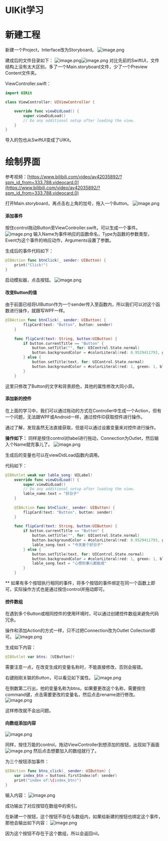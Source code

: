 # UIKit学习

# 新建工程

新建一个Project，Interface改为Storyboard。
![image.png](https://cdn.nlark.com/yuque/0/2020/png/736116/1583220834486-ffc4d058-af0e-42f0-9f02-3cc01ee4334d.png#align=left&display=inline&height=526&name=image.png&originHeight=1052&originWidth=1460&size=204524&status=done&style=none&width=730)

建成后的文件目录如下：
![image.png](https://cdn.nlark.com/yuque/0/2020/png/736116/1583220903033-4c2f5614-f7a5-49bb-9559-700180cebaf2.png#align=left&display=inline&height=241&name=image.png&originHeight=482&originWidth=540&size=221650&status=done&style=none&width=270)![image.png](https://cdn.nlark.com/yuque/0/2020/png/736116/1583220957002-867400f0-ef00-45ab-bca2-6b4cddf241f6.png#align=left&display=inline&height=245&name=image.png&originHeight=490&originWidth=544&size=227457&status=done&style=none&width=272)
对比先前的SwiftUI，文件结构上没有太大区别，多了一个Main.storyboard文件，少了一个Preview Content文件夹。

ViewController.swift：
```swift
import UIKit

class ViewController: UIViewController {

    override func viewDidLoad() {
        super.viewDidLoad()
        // Do any additional setup after loading the view.
    }
}
```

导入的包也从SwiftUI变成了UIKit。

# 绘制界面
参考视频：[https://www.bilibili.com/video/av42035892/?spm_id_from=333.788.videocard.0](https://www.bilibili.com/video/av42035892/?spm_id_from=333.788.videocard.0)

打开Main.storyboard，再点击右上角的加号，拖入一个Button。
![image.png](https://cdn.nlark.com/yuque/0/2020/png/736116/1583223417626-b4bf6421-b2f7-4855-a025-a6181ded712f.png#align=left&display=inline&height=618&name=image.png&originHeight=1236&originWidth=626&size=27683&status=done&style=none&width=313)

#### 添加事件
按住control拖动Button至ViewController.swift，可以生成一个事件。
![image.png](https://cdn.nlark.com/yuque/0/2020/png/736116/1583223543993-b6aa6663-565b-4918-ae85-ca6fef7788dc.png#align=left&display=inline&height=165&name=image.png&originHeight=330&originWidth=556&size=47036&status=done&style=none&width=278)
输入Name为事件响应的函数命名，Type为函数的参数类型，Event为这个事件的响应动作，Arguments设置了参数。

生成后的事件代码如下：
```swift
@IBAction func btnClick(_ sender: UIButton) {
    print("Click!")
}
```

启动模拟器，点击按钮。
![image.png](https://cdn.nlark.com/yuque/0/2020/png/736116/1583223719701-812def42-faee-448e-8823-a0c5323e7c09.png#align=left&display=inline&height=161&name=image.png&originHeight=322&originWidth=538&size=14163&status=done&style=none&width=269)

#### 改变Button的值
由于前面已经将UIButton作为一个sender传入至函数内，所以我们可以对这个函数进行操作，就跟写WPF一样。
```swift
@IBAction func btnClick(_ sender: UIButton) {
        flipCard(text: "Button", button: sender)
    }
    
    func flipCard(text: String, button:UIButton) {
        if button.currentTitle == "Button" {
            button.setTitle("", for: UIControl.State.normal)
            button.backgroundColor = #colorLiteral(red: 0.9529411793, green: 0.6862745285, blue: 0.1333333403, alpha: 1)
        } else {
            button.setTitle(text, for: UIControl.State.normal)
            button.backgroundColor = #colorLiteral(red: 1, green: 1, blue: 1, alpha: 1)
        }
    }
```
这里只修改了Button的文字和背景颜色，其他的属性修改大同小异。

#### 添加新的控件
在上面的学习中，我们可以通过拖动的方式在Controller中生成一个Action，但有一个问题，无法跟WPF或Android一样，通过控件ID获取控件进行操作。

通过了解，发现虽然无法直接获取，但是可以通过设置变量来对控件进行操作。

**操作如下：**
同样是按住control对label进行拖动，Connection为Outlet，然后输入个Name就完事儿了。
![image.png](https://cdn.nlark.com/yuque/0/2020/png/736116/1583225190555-f6d8ea7c-ded2-4621-a57c-c8a7dd3a0492.png#align=left&display=inline&height=147&name=image.png&originHeight=294&originWidth=556&size=40455&status=done&style=none&width=278)

生成后的变量也可以在viewDidLoad函数内调用。

代码如下：
```swift
@IBOutlet weak var lable_song: UILabel!
    override func viewDidLoad() {
        super.viewDidLoad()
        // Do any additional setup after loading the view.
        lable_name.text = "好日子"
    }
    
    @IBAction func btnClick(_ sender: UIButton) {
        flipCard(text: "Button", button: sender)
    }
    
    func flipCard(text: String, button:UIButton) {
        if button.currentTitle == "Button" {
            button.setTitle("", for: UIControl.State.normal)
            button.backgroundColor = #colorLiteral(red: 0.9529411793, green: 0.6862745285, blue: 0.1333333403, alpha: 1)
            lable_song.text = "今天是个好日子"
        } else {
            button.setTitle(text, for: UIControl.State.normal)
            button.backgroundColor = #colorLiteral(red: 1, green: 1, blue: 1, alpha: 1)
            lable_song.text = "心想的事儿都能成"
        }
    }
```
**
如果有多个按钮执行相同的事件，将多个按钮的事件绑定在同一个函数上即可，实际操作方式也是通过按住control并拖动即可。

#### 控件数组
在遇到多个Button或相同控件的使用环境时，可以通过创建控件数组来避免代码冗余。

操作和添加Action的方式一样，只不过把Connection改为Outlet Collection即可。
![image.png](https://cdn.nlark.com/yuque/0/2020/png/736116/1583225813179-b562f0a7-ddd5-49c6-a72d-eb01062dc795.png#align=left&display=inline&height=124&name=image.png&originHeight=248&originWidth=556&size=34930&status=done&style=none&width=278)

生成如下内容：
```swift
@IBOutlet var btns: [UIButton]!
```

需要注意一点，在改变生成的变量名称时，不能直接修改，否则会报错。

右键刚刚关联的Button，可以看见如下属性。
![image.png](https://cdn.nlark.com/yuque/0/2020/png/736116/1583226038235-a11e9671-81ff-4054-bea1-50cac374a5b4.png#align=left&display=inline&height=431&name=image.png&originHeight=862&originWidth=400&size=78190&status=done&style=none&width=200)

在倒数第二行出，他的变量名称为btns，如果要更改这个名称，需要按住command键，点击需要更改的变量名，然后点击rename进行修改。
![image.png](https://cdn.nlark.com/yuque/0/2020/png/736116/1583226217021-0eef5b45-2b9b-44fb-bbba-5a06e967bbbd.png#align=left&display=inline&height=201&name=image.png&originHeight=402&originWidth=526&size=228594&status=done&style=none&width=263)

这样修改就不会出问题。

#### 向数组添加内容
![image.png](https://cdn.nlark.com/yuque/0/2020/png/736116/1583226335118-ff566350-2a6e-4aca-b481-67ac586538c9.png#align=left&display=inline&height=396&name=image.png&originHeight=792&originWidth=908&size=55513&status=done&style=none&width=454)

同样，按住万能的control，拖动ViewController到想添加的按钮，出现如下画面
![image.png](https://cdn.nlark.com/yuque/0/2020/png/736116/1583226396205-490c03c6-cde7-48d7-a89c-89beba6dc157.png#align=left&display=inline&height=106&name=image.png&originHeight=212&originWidth=344&size=30300&status=done&style=none&width=172)
然后点击想要加入的数组就行了。

为三个按钮添加事件：
```swift
@IBAction func btns_click(_ sender: UIButton) {
    var index_btn = buttons.firstIndex(of: sender)
	print("index of:\(index_btn)")
}
```

输入内容：
![image.png](https://cdn.nlark.com/yuque/0/2020/png/736116/1583226708820-7bad56e5-7306-4dd3-bdda-77307ec14bd6.png#align=left&display=inline&height=110&name=image.png&originHeight=220&originWidth=472&size=14653&status=done&style=none&width=236)

成功输出了对应按钮在数组中的索引。

在新建一个按钮，这个按钮不存在与数组内，如果给新建的按钮也绑定这个事件，那他会输出如下内容：
![image.png](https://cdn.nlark.com/yuque/0/2020/png/736116/1583226811157-7efb92d1-38a6-47f1-a76d-7ef2e8ae9426.png#align=left&display=inline&height=90&name=image.png&originHeight=180&originWidth=368&size=15006&status=done&style=none&width=184)

因为这个按钮不存在于这个数组，所以会返回nil。

